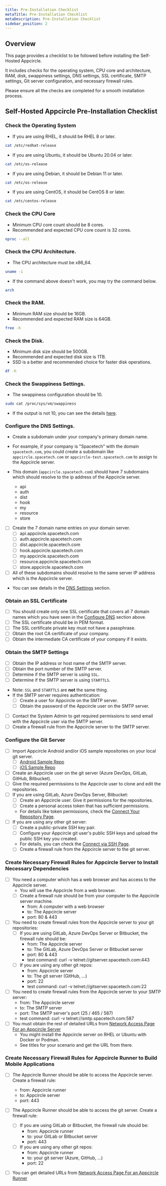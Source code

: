 ```yaml
---
title: Pre-Installation Checklist
metaTitle: Pre-Installation Checklist
metaDescription: Pre-Installation Checklist
sidebar_position: 2
---
```


## Overview

This page provides a checklist to be followed before installing the Self-Hosted Appcircle.

It includes checks for the operating system, CPU core and architecture, RAM, disk, swappiness settings, DNS settings, SSL certificate, SMTP settings, Git server configuration, and necessary firewall rules.

Please ensure all the checks are completed for a smooth installation process.

## Self-Hosted Appcircle Pre-Installation Checklist

### Check the Operating System

- If you are using RHEL, it should be RHEL 8 or later.

```bash
cat /etc/redhat-release
```

- If you are using Ubuntu, it should be Ubuntu 20.04 or later.

```bash
cat /etc/os-release
```

- If you are using Debian, it should be Debian 11 or later.

```bash
cat /etc/os-release
```

- If you are using CentOS, it should be CentOS 8 or later.

```bash
cat /etc/centos-release
```

### Check the CPU Core

- Minimum CPU core count should be 8 cores.
- Recommended and expected CPU core count is 32 cores.

```bash
nproc --all
```

### Check the CPU Architecture.

- The CPU architecture must be x86_64.

```bash
uname -i
```

- If the command above doesn't work, you may try the command below.

```bash
arch
```

### Check the RAM.

- Minimum RAM size should be 16GB.
- Recommended and expected RAM size is 64GB.

```bash
free -h
```

### Check the Disk.

- Minimum disk size should be 500GB.
- Recommended and expected disk size is 1TB.
- SSD is a better and recommended choice for faster disk operations.

```bash
df -h
```

### Check the Swappiness Settings.

- The swappiness configuration should be 10.

```bash
sudo cat /proc/sys/vm/swappiness
```

- If the output is not 10, you can see the details [here](docker.md#swappiness).

### Configure the DNS Settings.

- Create a subdomain under your company's primary domain name.

- For example, if your company is "Spacetech" with the domain `spacetech.com`, you could create a subdomain like `appcircle.spacetech.com` or `appcircle-test.spacetech.com` to assign to the Appcircle server.

- This domain (`appcircle.spacetech.com`) should have 7 subdomains which should resolve to the ip address of the Appcircle server.
  - api
  - auth
  - dist
  - hook
  - my
  - resource
  - store
- [ ] Create the 7 domain name entries on your domain server.
  - [ ] api.appcircle.spacetech.com
  - [ ] auth.appcircle.spacetech.com
  - [ ] dist.appcircle.spacetech.com
  - [ ] hook.appcircle.spacetech.com
  - [ ] my.appcircle.spacetech.com
  - [ ] resource.appcircle.spacetech.com
  - [ ] store.appcircle.spacetech.com
- [ ] All of these subdomains should resolve to the same server IP address which is the Appcircle server.

- You can see details in the [DNS Settings](./docker.md#4-dns-settings) section.

### Obtain an SSL Certificate

- [ ] You should create only one SSL certificate that covers all 7 domain names which you have seen in the [Configure DNS](#configure-the-dns-settings) section above.
- [ ] The SSL certificate should be in PEM format.
- [ ] The SSL certificate private key must not have a passphrase.
- [ ] Obtain the root CA certificate of your company.
- [ ] Obtain the intermediate CA certificate of your company if it exists.

### Obtain the SMTP Settings

- [ ] Obtain the IP address or host name of the SMTP server.
- [ ] Obtain the port number of the SMTP server.
- [ ] Determine if the SMTP server is using `SSL`.
- [ ] Determine if the SMTP server is using `STARTTLS`.
- Note: `SSL` and `STARTTLS` are **not** the same thing.
- If the SMTP server requires authentication:
  - [ ] Create a user for Appcircle on the SMTP server.
  - [ ] Obtain the password of the Appcircle user on the SMTP server.
- [ ] Contact the System Admin to get required permissions to send email with the Appcircle user via the SMTP server.
- [ ] Create a firewall rule from the Appcircle server to the SMTP server.

### Configure the Git Server

- [ ] Import Appcircle Android and/or iOS sample repositories on your local git server.
  - [ ] [Android Sample Repo](https://github.com/appcircleio/appcircle-sample-android)
  - [ ] [iOS Sample Repo](https://github.com/appcircleio/appcircle-sample-ios)
- [ ] Create an Appcircle user on the git server (Azure DevOps, GitLab, GitHub, Bitbucket).
- [ ] Give the required permissions to the Appcircle user to clone and edit the repositories.
- [ ] If you are using GitLab, Azure DevOps Server, Bitbucket:
  - [ ] Create an Appcircle user. Give it permissions for the repositories.
  - [ ] Create a personal access token that has sufficient permissions.
  - For details like token permissions, check the [Connect Your Repository Page](../../build/adding-a-build-profile#connect-your-repository).
- [ ] If you are using any other git server:
  - [ ] Create a public-private SSH key pair.
  - [ ] Configure your Appcircle git user's public SSH keys and upload the public SSH key you created.
  - For details, you can check the [Connect via SSH Page](../../build/adding-a-build-profile/connecting-to-private-repository-via-ssh.md).
  - [ ] Create a firewall rule from the Appcircle server to the git server.

### Create Necessary Firewall Rules for Appcircle Server to Install Necessary Dependencies

- [ ] You need a computer which has a web browser and has access to the Appcircle server.
  - You will use the Appcircle from a web browser.
  - [ ] Create a firewall rule should be from your computer to the Appcircle server machine.
    - from: A computer with a web browser
    - to: The Appcircle server
    - port: 80 & 443
- [ ] You need to create firewall rules from the Appcircle server to your git repositories:
  - [ ] If you are using GitLab, Azure DevOps Server or Bitbucket, the firewall rule should be:
    - from: The Appcircle server
    - to: The GitLab, Azure DevOps Server or Bitbucket server
    - port: 80 & 443
    - test command: curl -v telnet://gitserver.spacetech.com:443
  - [ ] If you are using any other git repos:
    - from: Appcircle server
    - to: The git server (GitHub, ...)
    - port: 22
    - test command: curl -v telnet://gitserver.spacetech.com:22
- [ ] You need to create firewall rules from the Appcircle server to your SMTP server:
  - from: The Appcircle server
  - to: The SMTP server
  - port: The SMTP server's port (25 / 465 / 587)
  - test command: curl -v telnet://smtp.spacetech.com:587
- [ ] You must obtain the rest of detailed URLs from [Network Access Page For an Appcircle Server](../configure-server/network-access.md)
  - You might install the Appcircle server on RHEL or Ubuntu with Docker or Podman.
  - See titles for your scenario and get the URL from there.

### Create Necessary Firewall Rules for Appcircle Runner to Build Mobile Applications

- [ ] The Appcircle Runner should be able to access the Appcircle server. Create a firewall rule:
  - from: Appcircle runner
  - to: Appcircle server
  - port: 443
- [ ] The Appcircle Runner should be able to access the git server. Create a firewall rule:

  - [ ] If you are using GitLab or Bitbucket, the firewall rule should be:
    - from: Appcircle runner
    - to: your GitLab or Bitbucket server
    - port: 443
  - [ ] If you are using any other git repos:
    - from: Appcircle runner
    - to: your git server (Azure, GitHub, ...)
    - port: 22

- [ ] You can get detailed URLs from [Network Access Page For an Appcircle Runner](../configure-server/network-access.md#external-resources-access-when-running-build-pipeline)
